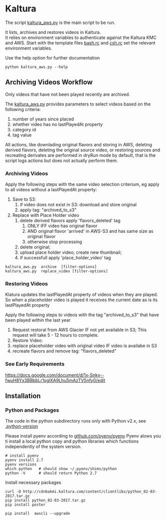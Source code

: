 Kaltura
=======

The script [kaltura_aws.py](kaltura_aws.py) is the main script to be run. 

It lists, archives and restores videos in Kaltura.  
It relies on environment variables to authenticate against the Kaltura KMC  and AWS. 
Start with  the template files  [bash.rc](bash.rc) and [csh.rc](csh.rc) set the relevant environment variables. 

Use the help option for further documentation 

~~~
python kaltura_aws.py --help 
~~~

## Archiving Videos Workflow 

Only videos that have not been played recently are archived. 

The [kaltura_aws.py](kaltura_aws.py)  provides parameters to select videos based on the following criteria: 

 1. number of years since placed
 2. whether video has no lastPlayedAt property 
 3. category id 
 3. tag value 

All actions, like downlading original flavors and storing in AWS, deleting derived flavors, deleting the original source video, 
or restoring sources and recreating derivates are performed in dryRun mode by default, that is the script logs actions but does not actually perform them. 

### Archiving Videos
Apply the following steps with the same video selection criterium, eg apply to all videos without a lastPlayedAt property:

 1. Save to S3:
    1. if video does not exist in S3: download and store original 
    1. apply tag: "archived_to_s3" 
 1. Replace with Place Holder video 
    1. delete derived flavors  apply 'flavors_deleted' tag
        1. ONLY IFF video has original flavor 
        1. AND original flavor 'arrived' in AWS-S3 and has same size as original flavor 
        1. otherwise stop processing 
    1. delete original; 
    1. upload place holder video; create new thumbnail; 
    1. if successfull apply 'place_holder_video' tag 


~~~
kaltura_aws.py  archive  [filter-options]
kaltura_aws.py  replace_video [filter-options]
~~~
   

### Restoring Videos

Klatura updates the lastPlayedAt property of videos when they are played. 
So when a placeholder video is played it receives the current date as is its lastPlayedAt property

Apply the following steps to videos with the tag "archived_to_s3" that have been played within the last year

 1. Request restoral from AWS Glacier   IF not yet available in S3; This request will take 5 - 12 hours to complete.
 1. Restore Video:
   1. replace placeholder video with original video  IF video is availabe in S3
   1. recreate flavors and remove   tag: "flavors_deleted"
   


### See Early Requirements  
https://docs.google.com/document/d/1x-Snkv--fwuH8Yx3BBbbLr1sgIXA9Lhu5mAzTV5nfy0/edit


## Installation

### Python and Packages 

The code in the python subdirectory runs only with Python v2.x, see [.python-version](.python-version)

Please install pyenv according to  [github.com/pyenv/pyenv](https://github.com/pyenv/pyenv) 
Pyenv alows you ti install a local python copy and python libraries 
which functions independently of the system version. 

~~~
# install pyenv 
pyenv install 2.7 
pyenv versions
which python   # should show ~/.pyenv/shims/python
python -V      # should return Python 2.7
~~~

Install necessary packages 

~~~
curl -O http://cdnbakmi.kaltura.com/content/clientlibs/python_02-03-2017.tar.gz
pip install python_02-03-2017.tar.gz
pip install poster 

pip install  awscli --upgrade
~~~
